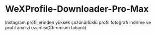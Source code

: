 # WeXProfile-Downloader-Pro-Max
Instagram profillerinden yüksek çözünürlüklü profil fotoğrafı indirme ve profil analizi uzantısı(Chromium tabanlı)

